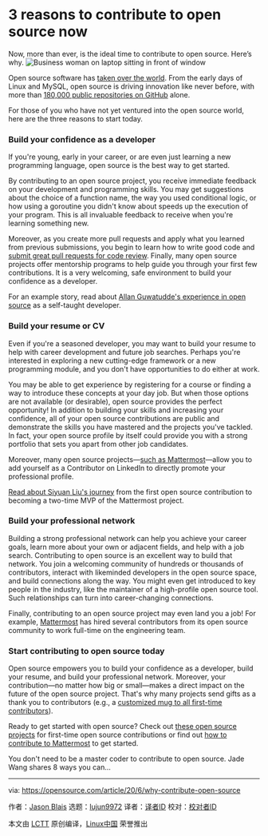 [#]: collector: (lujun9972)
[#]: translator: ( )
[#]: reviewer: ( )
[#]: publisher: ( )
[#]: url: ( )
[#]: subject: (3 reasons to contribute to open source now)
[#]: via: (https://opensource.com/article/20/6/why-contribute-open-source)
[#]: author: (Jason Blais https://opensource.com/users/jasonblais)

3 reasons to contribute to open source now
======
Now, more than ever, is the ideal time to contribute to open source.
Here’s why.
![Business woman on laptop sitting in front of window][1]

Open source software has [taken over the world][2]. From the early days of Linux and MySQL, open source is driving innovation like never before, with more than [180,000 public repositories on GitHub][3] alone.

For those of you who have not yet ventured into the open source world, here are the three reasons to start today.

### Build your confidence as a developer

If you're young, early in your career, or are even just learning a new programming language, open source is the best way to get started.

By contributing to an open source project, you receive immediate feedback on your development and programming skills. You may get suggestions about the choice of a function name, the way you used conditional logic, or how using a goroutine you didn't know about speeds up the execution of your program. This is all invaluable feedback to receive when you're learning something new.

Moreover, as you create more pull requests and apply what you learned from previous submissions, you begin to learn how to write good code and [submit great pull requests for code review][4]. Finally, many open source projects offer mentorship programs to help guide you through your first few contributions. It is a very welcoming, safe environment to build your confidence as a developer.

For an example story, read about [Allan Guwatudde's experience in open source][5] as a self-taught developer.

### Build your resume or CV

Even if you're a seasoned developer, you may want to build your resume to help with career development and future job searches. Perhaps you're interested in exploring a new cutting-edge framework or a new programming module, and you don't have opportunities to do either at work.

You may be able to get experience by registering for a course or finding a way to introduce these concepts at your day job. But when those options are not available (or desirable), open source provides the perfect opportunity! In addition to building your skills and increasing your confidence, all of your open source contributions are public and demonstrate the skills you have mastered and the projects you've tackled. In fact, your open source profile by itself could provide you with a strong portfolio that sets you apart from other job candidates.

Moreover, many open source projects—[such as Mattermost][6]—allow you to add yourself as a Contributor on LinkedIn to directly promote your professional profile.

[Read about Siyuan Liu's journey][7] from the first open source contribution to becoming a two-time MVP of the Mattermost project.

### Build your professional network

Building a strong professional network can help you achieve your career goals, learn more about your own or adjacent fields, and help with a job search. Contributing to open source is an excellent way to build that network. You join a welcoming community of hundreds or thousands of contributors, interact with likeminded developers in the open source space, and build connections along the way. You might even get introduced to key people in the industry, like the maintainer of a high-profile open source tool. Such relationships can turn into career-changing connections.

Finally, contributing to an open source project may even land you a job! For example, [Mattermost][8] has hired several contributors from its open source community to work full-time on the engineering team.

### Start contributing to open source today

Open source empowers you to build your confidence as a developer, build your resume, and build your professional network. Moreover, your contribution—no matter how big or small—makes a direct impact on the future of the open source project. That's why many projects send gifts as a thank you to contributors (e.g., a [customized mug to all first-time contributors][9]).

Ready to get started with open source? Check out [these open source projects][10] for first-time open source contributions or find out [how to contribute to Mattermost][11] to get started.

You don't need to be a master coder to contribute to open source. Jade Wang shares 8 ways you can...

--------------------------------------------------------------------------------

via: https://opensource.com/article/20/6/why-contribute-open-source

作者：[Jason Blais][a]
选题：[lujun9972][b]
译者：[译者ID](https://github.com/译者ID)
校对：[校对者ID](https://github.com/校对者ID)

本文由 [LCTT](https://github.com/LCTT/TranslateProject) 原创编译，[Linux中国](https://linux.cn/) 荣誉推出

[a]: https://opensource.com/users/jasonblais
[b]: https://github.com/lujun9972
[1]: https://opensource.com/sites/default/files/styles/image-full-size/public/lead-images/lenovo-thinkpad-laptop-concentration-focus-windows-office.png?itok=-8E2ihcF (Woman using laptop concentrating)
[2]: https://techcrunch.com/2019/01/12/how-open-source-software-took-over-the-world/
[3]: https://github.com/search?q=stars%3A%3E100&s=stars&type=Repositories
[4]: https://mattermost.com/blog/submitting-great-prs/
[5]: https://mattermost.com/blog/building-confidence-and-gaining-experience-with-good-open-source-projects/
[6]: https://docs.mattermost.com/overview/faq.html#can-contributors-add-themselves-to-the-mattermost-company-page-on-linkedin
[7]: https://mattermost.com/blog/open-source-contributor-journey-with-mattermost/
[8]: https://mattermost.com/careers/
[9]: https://forum.mattermost.org/t/limited-edition-mattermost-mugs/143
[10]: https://firstcontributions.github.io/
[11]: http://mattermost.com/contribute
